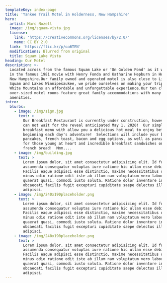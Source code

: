 ```yaml
---
templateKey: index-page
title: 'Yankee Trail Motel in Holderness, New Hampshire'
hero:
  artist: Marc Nozell
  image: /img/squam-vista.jpg
  license:
    link: 'https://creativecommons.org/licenses/by/2.0/'
    name: CC BY 2.0
  link: 'https://flic.kr/p/oa6TEN'
  modifications: Blurred from original
  title: Squam Lake Vista
heading: Our Motel
description: >-
  Located across from the famous Squam Lake or 'On Golden Pond' as it was known
  in the famous 1981 movie with Henry Fonda and Katharine Hepburn in Holderness,
  New Hampshire.Our family owned and operated motel is also close to Little
  Squam and Lakes Winnipesaukee, we pride ourselves on making your trip to the
  White Mountains an affordable and unforgettable experience.Our ten clean,
  over-sized motel rooms feature great family accommodations with many
  amenities.
intro:
  blurbs:
    - image: /img/sign.jpg
      text: >
        Our Breakfast Restaurant is currently under construction, however, we
        can not wait for the reveal anticipated May 1, 2020!  Our simple
        breakfast menu with allow you a delicious hot meal to enjoy before
        beginning each day's adventure!  Selections will include your basic
        pancakes, french toast, bacon and egg options, as well as pancake pops
        for those young at heart and incredible breakfast sandwiches on grilled
        french bread!  Mmm....
    - image: /img/building.jpg
      text: >
        Lorem ipsum dolor, sit amet consectetur adipisicing elit. Id fuga beatae
        assumenda consequatur voluptas iure ratione hic ullam esse debitis.
        Facilis eaque adipisci esse distinctio, maxime necessitatibus officia
        minus odio ratione odit iste ab illum nam voluptatum vero laborum
        quaerat quasi, commodi iusto soluta. Ratione dolor inventore in
        obcaecati facilis fugit excepturi cupiditate saepe delectus illo optio
        adipisci.
    - image: /img/240x190placeholder.png
      text: >
        Lorem ipsum dolor, sit amet consectetur adipisicing elit. Id fuga beatae
        assumenda consequatur voluptas iure ratione hic ullam esse debitis.
        Facilis eaque adipisci esse distinctio, maxime necessitatibus officia
        minus odio ratione odit iste ab illum nam voluptatum vero laborum
        quaerat quasi, commodi iusto soluta. Ratione dolor inventore in
        obcaecati facilis fugit excepturi cupiditate saepe delectus illo optio
        adipisci.
    - image: /img/240x190placeholder.png
      text: >
        Lorem ipsum dolor, sit amet consectetur adipisicing elit. Id fuga beatae
        assumenda consequatur voluptas iure ratione hic ullam esse debitis.
        Facilis eaque adipisci esse distinctio, maxime necessitatibus officia
        minus odio ratione odit iste ab illum nam voluptatum vero laborum
        quaerat quasi, commodi iusto soluta. Ratione dolor inventore in
        obcaecati facilis fugit excepturi cupiditate saepe delectus illo optio
        adipisci.
---
```


